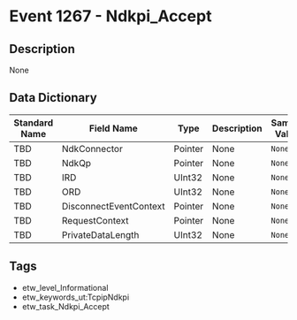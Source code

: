 # Event 1267 - Ndkpi_Accept

## Description
None

## Data Dictionary
|Standard Name|Field Name|Type|Description|Sample Value|
|---|---|---|---|---|
|TBD|NdkConnector|Pointer|None|`None`|
|TBD|NdkQp|Pointer|None|`None`|
|TBD|IRD|UInt32|None|`None`|
|TBD|ORD|UInt32|None|`None`|
|TBD|DisconnectEventContext|Pointer|None|`None`|
|TBD|RequestContext|Pointer|None|`None`|
|TBD|PrivateDataLength|UInt32|None|`None`|

## Tags
* etw_level_Informational
* etw_keywords_ut:TcpipNdkpi
* etw_task_Ndkpi_Accept